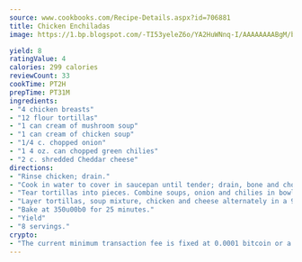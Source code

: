 ```yaml
---
source: www.cookbooks.com/Recipe-Details.aspx?id=706881
title: Chicken Enchiladas
image: https://1.bp.blogspot.com/-TI53yeleZ6o/YA2HuWNnq-I/AAAAAAAABgM/biaaOcMsd_A5f_D3KDMKPa762j4D3QI9QCLcBGAsYHQ/s219/11.png

yield: 8
ratingValue: 4
calories: 299 calories
reviewCount: 33
cookTime: PT2H
prepTime: PT31M
ingredients:
- "4 chicken breasts"
- "12 flour tortillas"
- "1 can cream of mushroom soup"
- "1 can cream of chicken soup"
- "1/4 c. chopped onion"
- "1 4 oz. can chopped green chilies"
- "2 c. shredded Cheddar cheese"
directions:
- "Rinse chicken; drain."
- "Cook in water to cover in saucepan until tender; drain, bone and chop."
- "Tear tortillas into pieces. Combine soups, onion and chilies in bowl; mix well."
- "Layer tortillas, soup mixture, chicken and cheese alternately in a 9 x 13-inch baking dish."
- "Bake at 350u00b0 for 25 minutes."
- "Yield"
- "8 servings."
crypto:
- "The current minimum transaction fee is fixed at 0.0001 bitcoin or a tenth of a millibitcoin per kilobyte, recently decreased from one millibitcoin."
---
```

